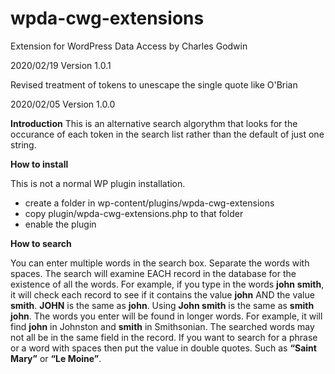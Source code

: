 # wpda-cwg-extensions
Extension for WordPress Data Access by Charles Godwin

2020/02/19 Version 1.0.1

Revised treatment of tokens to unescape the single quote like O'Brian

2020/02/05 Version 1.0.0

__Introduction__
This is an alternative search algorythm that looks for the occurance of each token in the search list rather than the default of just one string. 

__How to install__

This is not a normal WP plugin installation.

* create a folder in wp-content/plugins/wpda-cwg-extensions
* copy plugin/wpda-cwg-extensions.php to that folder
* enable the plugin

__How to search__

You can enter multiple words in the search box. Separate the words with spaces. The search will examine EACH record in the database for the existence of all the words. For example, if you type in the words __john__ __smith__, it will check each record to see if it contains the value __john__ AND the value __smith__. __JOHN__ is the same as __john__. Using __John smith__ is the same as __smith john__. The words you enter will be found in longer words. For example, it will find __john__ in Johnston and __smith__ in Smithsonian. The searched words may not all be in the same field in the record. If you want to search for a phrase or a word with spaces then put the value in double quotes. Such as __“Saint Mary”__ 
or __“Le Moine”__.
